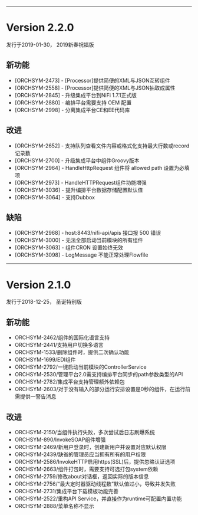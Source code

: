 

----------------------------
# Version 2.2.0

发行于2019-01-30， 2019新春祝福版

## 新功能
 - [ORCHSYM-2473] - [Processor]提供简便的XML与JSON互转组件
 - [ORCHSYM-2558] - [Processor]提供简便的XML与JSON抽取成属性
 - [ORCHSYM-2845] - 升级集成平台到NiFi 1.7.1正式版
 - [ORCHSYM-2880] - 编排平台需要支持 OEM 配置
 - [ORCHSYM-2998] - 分离集成平台CE和EE代码库

## 改进
 - [ORCHSYM-2652] - 支持队列查看文件内容或格式化支持最大行数或record记录数
 - [ORCHSYM-2700] - 升级集成平台中组件Groovy版本
 - [ORCHSYM-2964] - HandleHttpRequest 组件将 allowed path 设置为必填项
 - [ORCHSYM-2973] - HandleHTTPRequest组件功能增强
 - [ORCHSYM-3036] - 提升编排平台数据存储配置默认值
 - [ORCHSYM-3064] - 支持Dubbox


## 缺陷
 - [ORCHSYM-2968] - host:8443/nifi-api/apis 接口报 500 错误
 - [ORCHSYM-3000] - 无法全部启动当前模块的所有组件
 - [ORCHSYM-3063] - 组件CRON 设置始终无效
 - [ORCHSYM-3098] - LogMessage 不能正常处理Flowfile

----------------------------
# Version 2.1.0

发行于2018-12-25， 圣诞特别版

## 新功能
 - ORCHSYM-2462/组件的国际化语言支持
 - ORCHSYM-2441/支持用户切换多语言
 - ORCHSYM-1533/删除组件时，提供二次确认功能
 - ORCHSYM-1699/EDI组件
 - ORCHSYM-2792/一键启动当前模块的ControllerService 
 - ORCHSYM-2530/管理平台2.0需支持编排平台同步的path参数类型的API
 - ORCHSYM-2782/集成平台支持管理额外依赖包
 - ORCHSYM-2603/对于没有输入的部分运行安排设置是0秒的组件，在运行前需提供一警告消息
        
## 改进
 - ORCHSYM-2150/当组件执行失败，多次尝试后日志刷爆系统
 - ORCHSYM-890/InvokeSOAP组件增强
 - ORCHSYM-2469/新用户登录时，创建新用户并设置对应默认权限
 - ORCHSYM-2439/缺省的管理员应当拥有所有的用户权限
 - ORCHSYM-2586/InvokeHTTP启用https(SSL)后，提供忽略认证选项
 - ORCHSYM-2663/组件打包时，需要支持可选打包system依赖
 - ORCHSYM-2759/修改about对话框，返回实际的版本信息
 - ORCHSYM-2756/“最大定时器驱动线程数”默认值过小，导致并发失败
 - ORCHSYM-2731/集成平台下载模板功能完善
 - ORCHSYM-2522/重构API Service，并直接作为runtime可配置内置功能
 - ORCHSYM-2888/菜单名称不显示

 